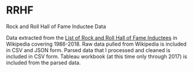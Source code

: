 # RRHF
Rock and Roll Hall of Fame Inductee Data

Data extracted from the <a href="https://en.wikipedia.org/wiki/List_of_Rock_and_Roll_Hall_of_Fame_inductees">List of Rock and Roll Hall of Fame Inductees</a> in Wikipedia covering 1986-2018.
Raw data pulled from Wikipedia is included in CSV and JSON form.
Parsed data that I processed and cleaned is included in CSV form. 
Tableau workbook (at this time only through 2017) is included from the parsed data. 
